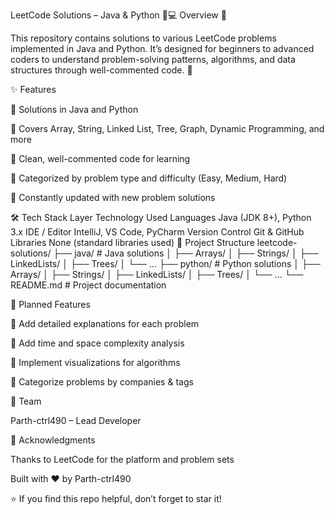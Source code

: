 LeetCode Solutions – Java & Python 🧩💻
Overview 📝

This repository contains solutions to various LeetCode problems implemented in Java and Python. It’s designed for beginners to advanced coders to understand problem-solving patterns, algorithms, and data structures through well-commented code. 🚀

✨ Features

🔹 Solutions in Java and Python

🔹 Covers Array, String, Linked List, Tree, Graph, Dynamic Programming, and more

🔹 Clean, well-commented code for learning

🔹 Categorized by problem type and difficulty (Easy, Medium, Hard)

🔹 Constantly updated with new problem solutions

🛠️ Tech Stack
Layer	Technology Used
Languages	Java (JDK 8+), Python 3.x
IDE / Editor	IntelliJ, VS Code, PyCharm
Version Control	Git & GitHub
Libraries	None (standard libraries used)
📂 Project Structure
leetcode-solutions/
├── java/           # Java solutions
│   ├── Arrays/
│   ├── Strings/
│   ├── LinkedLists/
│   ├── Trees/
│   └── ... 
├── python/         # Python solutions
│   ├── Arrays/
│   ├── Strings/
│   ├── LinkedLists/
│   ├── Trees/
│   └── ...
└── README.md       # Project documentation

🔮 Planned Features

📌 Add detailed explanations for each problem

📌 Add time and space complexity analysis

📌 Implement visualizations for algorithms

📌 Categorize problems by companies & tags

👥 Team

Parth-ctrl490 – Lead Developer

🙌 Acknowledgments

Thanks to LeetCode for the platform and problem sets

Built with ❤️ by Parth-ctrl490

⭐ If you find this repo helpful, don’t forget to star it!
